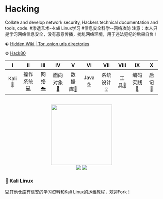 # Hacking
Collate and develop network security, Hackers technical documentation and tools, code.
#渗透艺术--kali Linux学习
#信息安全科学--网络攻防
注意：本人只是学习网络信息安全，没有恶意传播，扰乱网络环境，用于违法犯纪的后果自负！

&#9775;
[Hidden Wiki | Tor .onion urls directories](http://www.thehiddenwiki.org/)

&#9762;
[Hack80](http://www.hack80.com/)



| Ⅰ | Ⅱ | Ⅲ | Ⅳ | Ⅴ | Ⅵ | Ⅶ | Ⅷ | Ⅸ | Ⅹ |
| :--------: | :---------: | :---------: | :---------: | :---------: | :---------:| :---------: | :-------: | :-------:| :------:|
| Kali [💖](#pencil2-算法) | 操作系统[:computer:](#computer-操作系统)|网络[:cloud:](#cloud-网络) | 面向对象[:couple:](#couple-面向对象) |数据库[:floppy_disk:](#floppy_disk-数据库)| Java [:coffee:](#coffee-java)| 系统设计[:bulb:](#bulb-系统设计)| 工具[:hammer:](#hammer-工具)| 编码实践[:speak_no_evil:](#speak_no_evil-编码实践)| 后记[:memo:](#memo-后记) |

<br>
<div align="center">
    <img src="![pp](https://i.imgur.com/bZw1kV4.gif)" width="200px">
    <br>
    <a href="other/Group.md"> <img src="https://img.shields.io/badge/>-group-4ab8a1.svg"></a> <a href="https://legacy.gitbook.com/book/cyc2018/interview-notebook/details"> <img src="https://img.shields.io/badge/_-gitbook-4ab8a1.svg"></a> 
</div>


### 💖 Kali Linux







:computer:其他仓库有信安的学习资料和Kali Linux的运维教程，欢迎Fork！

